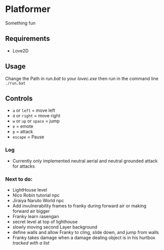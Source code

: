 # Platformer
Something fun
## Requirements
* Love2D
## Usage
Change the Path in *run.bat* to your *lovec.exe* then run in the command line\
```./run.bat```
## Controls
* ```a``` or ```left``` = move left
* ```d``` or ```right``` = move right
* ```w``` or ```up``` or ```space``` = jump
* ```e``` = emote
* ```p``` = attack
* ```escape``` = Pause
### Log
* Currently only implemented neutral aerial and neutral grounded attack for attacks
### Next to do:
* LightHouse level
* Nico Robin tutorial npc
* Jiraiya Naruto World npc
* Add invulnerability frames to franky during forward air or making forward air bigger
* Franky learn rasengan
* secret level at top of lighthouse
* slowly moving second Layer background
* define walls and allow Franky to cling, slide down, and jump from walls
* Franky takes damage when a damage dealing object is in his hurtbox *tracked with a list*